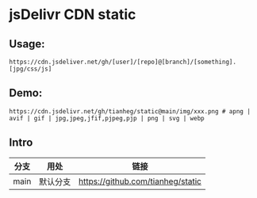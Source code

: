 # jsDelivr CDN static

## Usage:

```text
https://cdn.jsdeliver.net/gh/[user]/[repo]@[branch]/[something].[jpg/css/js]
```

## Demo:

```text
https://cdn.jsdelivr.net/gh/tianheg/static@main/img/xxx.png # apng | avif | gif | jpg,jpeg,jfif,pjpeg,pjp | png | svg | webp
```

## Intro

 分支 | 用处 | 链接
 --- | --- | ---
 main | 默认分支 | <https://github.com/tianheg/static>
